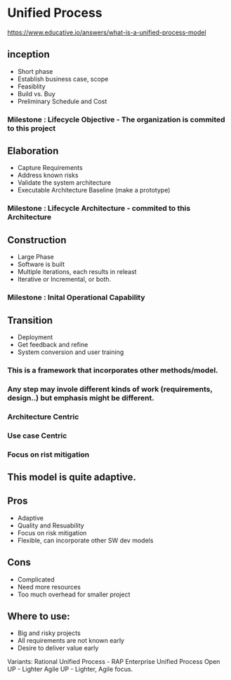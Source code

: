 # Unified Process
https://www.educative.io/answers/what-is-a-unified-process-model

## inception
* Short phase
* Establish business case, scope
* Feasiblity
* Build vs. Buy
* Preliminary Schedule and Cost
### Milestone : Lifecycle Objective - The organization is commited to this project

## Elaboration
* Capture Requirements
* Address known risks
* Validate the system architecture
* Executable Architecture Baseline (make a prototype)
### Milestone : Lifecycle Architecture - commited to this Architecture

## Construction
* Large Phase
* Software is built
* Multiple iterations, each results in releast
* Iterative or Incremental, or both.
### Milestone : Inital Operational Capability 

## Transition 
* Deployment
* Get feedback and refine
* System conversion and user training

### This is a framework that incorporates other methods/model.
### Any step may invole different kinds of work (requirements, design..) but emphasis might be different.
### Architecture Centric
### Use case Centric
### Focus on rist mitigation

## This model is quite adaptive.

## Pros
* Adaptive
* Quality and Resuability
* Focus on risk mitigation
* Flexible, can incorporate other SW dev models

## Cons
* Complicated
* Need more resources
* Too much overhead for smaller project

## Where to use:
* Big and risky projects
* All requirements are not known early
* Desire to deliver value early

Variants:
Rational Unified Process - RAP
Enterprise Unified Process
Open UP - Lighter
Agile UP - Lighter, Agile focus.